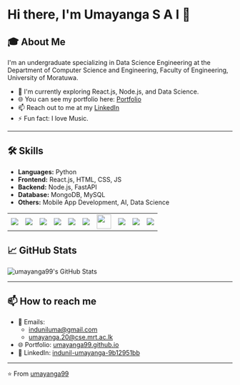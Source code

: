 # Hi there, I'm Umayanga S A I 👋

## 🎓 About Me

I'm an undergraduate specializing in Data Science Engineering at the Department of Computer Science and Engineering, Faculty of Engineering, University of Moratuwa.

- 🌱 I'm currently exploring React.js, Node.js, and Data Science.
- 🌐 You can see my portfolio here: [Portfolio](https://umayanga99.github.io/)
- 📫 Reach out to me at my [LinkedIn](https://www.linkedin.com/in/indunil-umayanga-9b12951bb)
- ⚡ Fun fact: I love Music.

---

## 🛠 Skills

- **Languages:** Python
- **Frontend:** React.js, HTML, CSS, JS
- **Backend:** Node.js, FastAPI
- **Database:** MongoDB, MySQL
- **Others:** Mobile App Development, AI, Data Science

<table>
<tr>
<td><img src="https://img.icons8.com/color/32/python.png"/></td>
<td><img src="https://img.icons8.com/plasticine/32/000000/react.png"/></td>
<td><img src="https://img.icons8.com/color/32/html-5--v1.png"/></td>
<td><img src="https://img.icons8.com/color/32/css3.png"/></td>
<td><img src="https://img.icons8.com/color/32/javascript.png"/></td>
<td><img src="https://img.icons8.com/color/32/nodejs.png"/></td>
<td><img src="https://fastapi.tiangolo.com/img/logo-margin/logo-teal.png" width="32"/></td>
<td><img src="https://img.icons8.com/color/32/mongodb.png"/></td>
<td><img src="https://img.icons8.com/color/32/mysql-logo.png"/></td>
<td><img src="https://img.icons8.com/ios-filled/32/artificial-intelligence.png"/></td>
</tr>
</table>





## 📈 GitHub Stats

<p>
    <img src="https://github-readme-stats.vercel.app/api?username=umayanga99&show_icons=true&locale=en" alt="umayanga99's GitHub Stats" />
</p>

---

## 📫 How to reach me

- 📧 Emails: 
  - [induniluma@gmail.com](mailto:induniluma@gmail.com)
  - [umayanga.20@cse.mrt.ac.lk](mailto:umayanga.20@cse.mrt.ac.lk)
- 🌐 Portfolio: [umayanga99.github.io](https://umayanga99.github.io/)
- 💼 LinkedIn: [indunil-umayanga-9b12951bb](https://www.linkedin.com/in/indunil-umayanga-9b12951bb)

---

⭐️ From [umayanga99](https://github.com/umayanga99)
